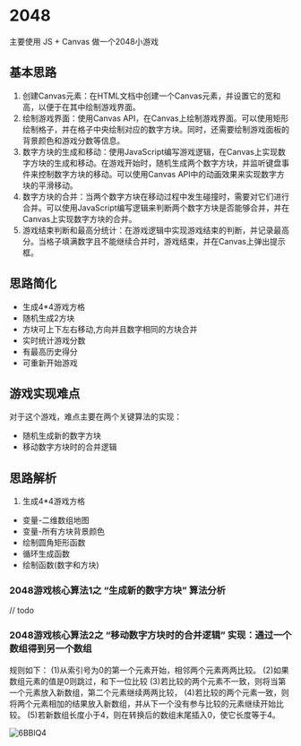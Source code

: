 # 2048
主要使用 JS + Canvas 做一个2048小游戏
## 基本思路

1. 创建Canvas元素：在HTML文档中创建一个Canvas元素，并设置它的宽和高，以便于在其中绘制游戏界面。
2. 绘制游戏界面：使用Canvas API，在Canvas上绘制游戏界面。可以使用矩形绘制格子，并在格子中央绘制对应的数字方块。同时，还需要绘制游戏面板的背景颜色和游戏分数等信息。
3. 数字方块的生成和移动：使用JavaScript编写游戏逻辑，在Canvas上实现数字方块的生成和移动。在游戏开始时，随机生成两个数字方块，并监听键盘事件来控制数字方块的移动。可以使用Canvas API中的动画效果来实现数字方块的平滑移动。
4. 数字方块的合并：当两个数字方块在移动过程中发生碰撞时，需要对它们进行合并。可以使用JavaScript编写逻辑来判断两个数字方块是否能够合并，并在Canvas上实现数字方块的合并。
5. 游戏结束判断和最高分统计：在游戏逻辑中实现游戏结束的判断，并记录最高分。当格子填满数字且不能继续合并时，游戏结束，并在Canvas上弹出提示框。

## 思路简化
* 生成4*4游戏方格
* 随机生成2方块
* 方块可上下左右移动,方向并且数字相同的方块合并
* 实时统计游戏分数
* 有最高历史得分
* 可重新开始游戏
## 游戏实现难点
对于这个游戏，难点主要在两个关键算法的实现：
- 随机生成新的数字方块
- 移动数字方块时的合并逻辑
## 思路解析
1. 生成4*4游戏方格
 - 变量-二维数组地图
 - 变量-所有方块背景颜色
 - 绘制圆角矩形函数
 - 循环生成函数
 - 绘制函数(数字和方块)
### 2048游戏核心算法1之 “生成新的数字方块” 算法分析

// todo

### 2048游戏核心算法2之 “移动数字方块时的合并逻辑” 实现：通过一个数组得到另一个数组
规则如下：
			(1)从索引号为0的第一个元素开始，相邻两个元素两两比较。
			(2)如果数组元素的值是0则跳过，和下一位比较
			(3)若比较的两个元素不一致，则将当第一个元素放入新数组，第二个元素继续两两比较，
			(4)若比较的两个元素一致，则将两个元素相加的结果放入新数组，并从下一个没有参与比较的元素继续开始比较。
			(5)若新数组长度小于4，则在转换后的数组末尾插入0，使它长度等于4。

![6BBlQ4](https://cdn.jsdelivr.net/gh/dolphinchng/MyPic@master/uPic/6BBlQ4.png)




